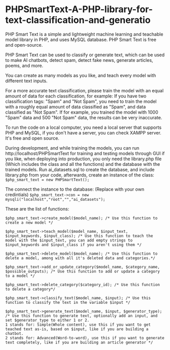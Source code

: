 # PHPSmartText-A-PHP-library-for-text-classification-and-generatio
PHP Smart Text is a simple and lightweight machine learning and teachable model library in PHP, and uses MySQL database. PHP Smart Text is free and open-source.

PHP Smart Text can be used to classify or generate text, which can be used to make AI chatbots, detect spam, detect fake news, generate articles, poems, and more.

You can create as many models as you like, and teach every model with different text inputs.

For a more accurate text classification, please train the model with an equal amount of data for each classification, for example:
If you have two classification tags: "Spam" and "Not Spam", you need to train the model with a roughly equal amount of data classified as "Spam", and data classified as "Not Spam".
If for example, you trained the model with 1000 "Spam" data and 500 "Not Spam" data, the results can be very inaccurate.

To run the code on a local computer, you need a local server that supports PHP and MySQL, if you don't have a server, you can check XAMPP server. It's free and open source.

During development, and while training the models, you can run http://localhost/PHPSmartText for training and testing models through GUI if you like, when deploying into production, you only need the library.php file (Which includes the class and all the functions) and the database with the trained models. Run ai_datasets.sql to create the database, and include library.php from your code, afterwards, create an instance of the class:
``` $php_smart_text = new PHPSmartText(); ```

The connect the instance to the database: (Replace with your own credintials)
``` $php_smart_text->con = new mysqli("localhost","root","","ai_datasets"); ```

These are the list of functions:

```
$php_smart_text->create_model($model_name); /* Use this function to create a new model */

$php_smart_text->teach_model($model_name, $input_text, $input_keywords, $input_class); /* Use this function to teach the model with the $input_text, you can add empty strings to $input_keywords and $input_class if you aren't using them */

$php_smart_text->delete_model($model_name); /* Use this function to delete a model, among with all it's deleted data and categories.*/

$php_smart_text->add_or_update_category($model_name, $category_name, $possible_outputs); /* Use this function to add or update a category to a model */

$php_smart_text->delete_category($category_id); /* Use this function to delete a category*/

$php_smart_text->classify_text($model_name, $input); /* Use this function to classify the text in the variable $input */

$php_smart_text->generate_text($model_name, $input, $generator_type); /* Use this function to generate text, optionally add an input, and set $generator_type to either 1 or 2.
1 stands for: Simple(Whole content), use this if you want to get teached text as-is, based on $input, like if you are building a chatbot.
2 stands for: Advanced(Word-to-word), use this if you want to generate text completely, like if you are building an article generator */
```
